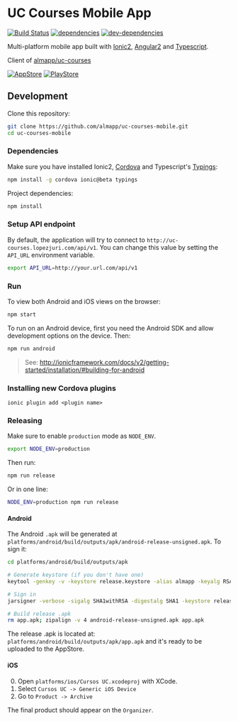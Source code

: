 # UC Courses Mobile App

[![Build Status][ci-image]][ci-url] [![dependencies][dependencies-image]][dependencies-url] [![dev-dependencies][dev-dependencies-image]][dev-dependencies-url]

Multi-platform mobile app built with [Ionic2](http://ionicframework.com/docs/v2/getting-started/installation), [Angular2](https://angular.io/) and [Typescript](http://www.typescriptlang.org/).

Client of [almapp/uc-courses](https://github.com/almapp/uc-courses)

[![AppStore][appstore-image]][appstore-url]
[![PlayStore][playstore-image]][playstore-url]

## Development

Clone this repository:

```sh
git clone https://github.com/almapp/uc-courses-mobile.git
cd uc-courses-mobile
```

### Dependencies

Make sure you have installed Ionic2, [Cordova](https://cordova.apache.org) and Typescript's [Typings](https://github.com/typings/typings):

```sh
npm install -g cordova ionic@beta typings
```

Project dependencies:

```sh
npm install
```

### Setup API endpoint

By default, the application will try to connect to `http://uc-courses.lopezjuri.com/api/v1`. You can change this value by setting the `API_URL` environment variable.

```sh
export API_URL=http://your.url.com/api/v1
```

### Run

To view both Android and iOS views on the browser:

```sh
npm start
```

To run on an Android device, first you need the Android SDK and allow development options on the device. Then:

```sh
npm run android
```

> See: http://ionicframework.com/docs/v2/getting-started/installation/#building-for-android

### Installing new Cordova plugins

```
ionic plugin add <plugin name>
```

### Releasing

Make sure to enable `production` mode as `NODE_ENV`.

```sh
export NODE_ENV=production
```

Then run:

```sh
npm run release
```

Or in one line:

```sh
NODE_ENV=production npm run release
```

#### Android

The Android `.apk` will be generated at `platforms/android/build/outputs/apk/android-release-unsigned.apk`. To sign it:

```sh
cd platforms/android/build/outputs/apk

# Generate keystore (if you don't have one)
keytool -genkey -v -keystore release.keystore -alias almapp -keyalg RSA -keysize 2048 -validity 10000

# Sign in
jarsigner -verbose -sigalg SHA1withRSA -digestalg SHA1 -keystore release.keystore android-release-unsigned.apk almapp

# Build release .apk
rm app.apk; zipalign -v 4 android-release-unsigned.apk app.apk
```

The release .apk is located at: `platforms/android/build/outputs/apk/app.apk` and it's ready to be uploaded to the AppStore.

#### iOS

0. Open `platforms/ios/Cursos UC.xcodeproj` with XCode.
0. Select `Cursos UC -> Generic iOS Device`
0. Go to `Product -> Archive`

The final product should appear on the `Organizer`.

[appstore-image]: http://mrpatiwi.github.io/app-badges/appstore.png
[appstore-url]: https://itunes.apple.com/us/app/cursos-uc/id1086360304?mt=8
[playstore-image]: http://mrpatiwi.github.io/app-badges/playstore.png
[playstore-url]: https://play.google.com/store/apps/details?id=com.almapp.uccourses
[ci-image]: https://travis-ci.org/almapp/uc-courses-mobile.svg
[ci-url]: https://travis-ci.org/almapp/uc-courses-mobile
[dependencies-image]: https://david-dm.org/almapp/uc-courses-mobile.svg
[dependencies-url]: https://david-dm.org/almapp/uc-courses-mobile
[dev-dependencies-image]: https://david-dm.org/almapp/uc-courses-mobile/dev-status.svg
[dev-dependencies-url]: https://david-dm.org/almapp/uc-courses-mobile#info=devDependencies
